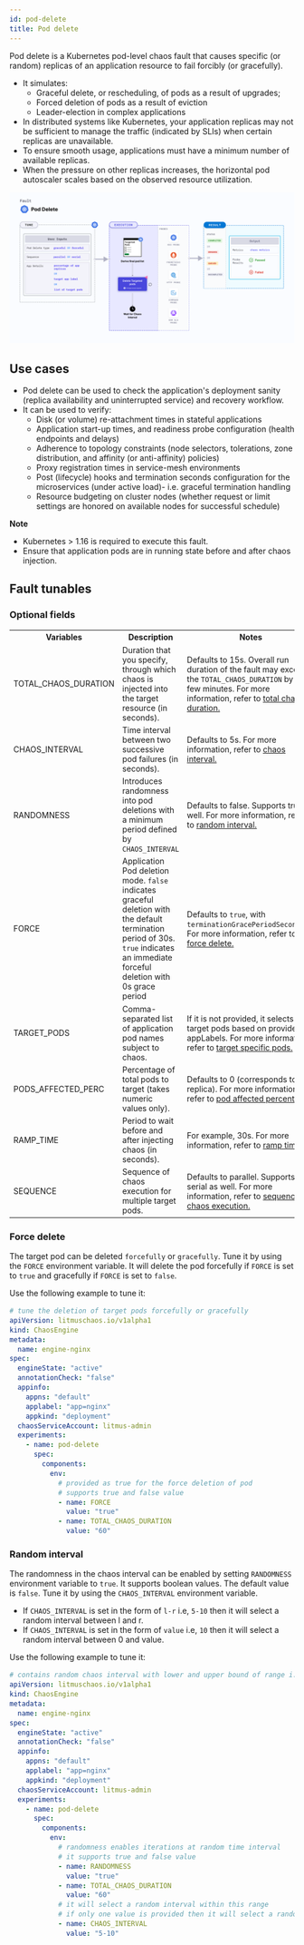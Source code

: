 ```yaml
---
id: pod-delete
title: Pod delete
---
```


Pod delete is a Kubernetes pod-level chaos fault that causes specific (or random) replicas of an application resource to fail forcibly (or gracefully).
- It simulates:
  - Graceful delete, or rescheduling, of pods as a result of upgrades; 
  - Forced deletion of pods as a result of eviction 
  - Leader-election in complex applications
- In distributed systems like Kubernetes, your application replicas may not be sufficient to manage the traffic (indicated by SLIs) when certain replicas are unavailable.
- To ensure smooth usage, applications must have a minimum number of available replicas.
- When the pressure on other replicas increases, the horizontal pod autoscaler scales based on the observed resource utilization.

![Pod Delete](./static/images/pod-delete.png)

## Use cases

- Pod delete can be used to check the application's deployment sanity (replica availability and uninterrupted service) and recovery workflow.
- It can be used to verify:
  - Disk (or volume) re-attachment times in stateful applications
  - Application start-up times, and readiness probe configuration (health endpoints and delays)
  - Adherence to topology constraints (node selectors, tolerations, zone distribution, and affinity (or anti-affinity) policies)
  - Proxy registration times in service-mesh environments
  - Post (lifecycle) hooks and termination seconds configuration for the microservices (under active load)- i.e. graceful termination handling
  - Resource budgeting on cluster nodes (whether request or limit settings are honored on available nodes for successful schedule)


**Note**
- Kubernetes > 1.16 is required to execute this fault.
- Ensure that application pods are in running state before and after chaos injection.


## Fault tunables
<h3>Optional fields</h3>
    <table>
      <tr>
        <th> Variables </th>
        <th> Description </th>
        <th> Notes </th>
      </tr>
      <tr>
        <td> TOTAL_CHAOS_DURATION </td>
        <td> Duration that you specify, through which chaos is injected into the target resource (in seconds).</td>
        <td> Defaults to 15s. Overall run duration of the fault may exceed the <code>TOTAL_CHAOS_DURATION</code> by a few minutes. For more information, refer to <a href = "https://developer.harness.io/docs/chaos-engineering/chaos-faults/common-tunables-for-all-faults#duration-of-the-chaos">total chaos duration.</a></td>
      </tr>
      <tr>
        <td> CHAOS_INTERVAL </td>
        <td> Time interval between two successive pod failures (in seconds). </td>
        <td> Defaults to 5s. For more information, refer to <a href= "https://developer.harness.io/docs/chaos-engineering/chaos-faults/common-tunables-for-all-faults#chaos-interval">chaos interval.</a></td>
      </tr>
      <tr>
        <td> RANDOMNESS </td>
        <td> Introduces randomness into pod deletions with a minimum period defined by <code>CHAOS_INTERVAL</code> </td>
        <td> Defaults to false. Supports true as well. For more information, refer to <a href= "https://developer.harness.io/docs/chaos-engineering/chaos-faults/kubernetes/pod/pod-delete#random-interval">random interval.</a> </td>
      </tr>
      <tr>
        <td> FORCE </td>
        <td> Application Pod deletion mode. <code>false</code> indicates graceful deletion with the default termination period of 30s. <code>true</code> indicates an immediate forceful deletion with 0s grace period</td>
        <td> Defaults to <code>true</code>, with <code>terminationGracePeriodSeconds=0</code>. For more information, refer to <a href= "https://developer.harness.io/docs/chaos-engineering/chaos-faults/kubernetes/pod/pod-delete#force-delete">force delete.</a> </td>
      </tr>
      <tr>
        <td> TARGET_PODS </td>
        <td> Comma-separated list of application pod names subject to chaos. </td>
        <td> If it is not provided, it selects target pods based on provided appLabels. For more information, refer to <a href= "https://developer.harness.io/docs/chaos-engineering/chaos-faults/kubernetes/pod/common-tunables-for-pod-faults#target-specific-pods">target specific pods.</a> </td>
      </tr>
      <tr>
        <td> PODS_AFFECTED_PERC </td>
        <td> Percentage of total pods to target (takes numeric values only). </td>
        <td> Defaults to 0 (corresponds to 1 replica). For more information, refer to <a href= "https://developer.harness.io/docs/chaos-engineering/chaos-faults/kubernetes/pod/common-tunables-for-pod-faults#pod-affected-percentage">pod affected percentage.</a> </td>
      </tr>
      <tr>
        <td> RAMP_TIME </td>
        <td> Period to wait before and after injecting chaos (in seconds). </td>
        <td> For example, 30s. For more information, refer to <a href= "https://developer.harness.io/docs/chaos-engineering/chaos-faults/common-tunables-for-all-faults#ramp-time">ramp time.</a></td>
      </tr>
      <tr>
        <td> SEQUENCE </td>
        <td> Sequence of chaos execution for multiple target pods. </td>
        <td> Defaults to parallel. Supports serial as well. For more information, refer to <a href= "https://developer.harness.io/docs/chaos-engineering/chaos-faults/common-tunables-for-all-faults#sequence-of-chaos-execution">sequence of chaos execution.</a></td>
      </tr>
    </table>


### Force delete

The target pod can be deleted `forcefully` or `gracefully`. Tune it by using the `FORCE` environment variable. It will delete the pod forcefully if `FORCE` is set to `true` and gracefully if `FORCE` is set to `false`.

Use the following example to tune it:

[embedmd]: # "./static/manifests/pod-delete/force.yaml yaml"

```yaml
# tune the deletion of target pods forcefully or gracefully
apiVersion: litmuschaos.io/v1alpha1
kind: ChaosEngine
metadata:
  name: engine-nginx
spec:
  engineState: "active"
  annotationCheck: "false"
  appinfo:
    appns: "default"
    applabel: "app=nginx"
    appkind: "deployment"
  chaosServiceAccount: litmus-admin
  experiments:
    - name: pod-delete
      spec:
        components:
          env:
            # provided as true for the force deletion of pod
            # supports true and false value
            - name: FORCE
              value: "true"
            - name: TOTAL_CHAOS_DURATION
              value: "60"
```

### Random interval

The randomness in the chaos interval can be enabled by setting `RANDOMNESS` environment variable to `true`. It supports boolean values. The default value is `false`.
Tune it by using the `CHAOS_INTERVAL` environment variable.

- If `CHAOS_INTERVAL` is set in the form of `l-r` i.e, `5-10` then it will select a random interval between l and r.
- If `CHAOS_INTERVAL` is set in the form of `value` i.e, `10` then it will select a random interval between 0 and value.

Use the following example to tune it:

[embedmd]: # "./static/manifests/pod-delete/randomness-interval.yaml yaml"

```yaml
# contains random chaos interval with lower and upper bound of range i.e [l,r]
apiVersion: litmuschaos.io/v1alpha1
kind: ChaosEngine
metadata:
  name: engine-nginx
spec:
  engineState: "active"
  annotationCheck: "false"
  appinfo:
    appns: "default"
    applabel: "app=nginx"
    appkind: "deployment"
  chaosServiceAccount: litmus-admin
  experiments:
    - name: pod-delete
      spec:
        components:
          env:
            # randomness enables iterations at random time interval
            # it supports true and false value
            - name: RANDOMNESS
              value: "true"
            - name: TOTAL_CHAOS_DURATION
              value: "60"
            # it will select a random interval within this range
            # if only one value is provided then it will select a random interval within 0-CHAOS_INTERVAL range
            - name: CHAOS_INTERVAL
              value: "5-10"
```
